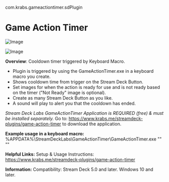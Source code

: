 com.krabs.gameactiontimer.sdPlugin
# Game Action Timer
![Image](https://i.postimg.cc/85T1ms22/Game-Action-Timer-Application-black.png)

![Image](https://i.postimg.cc/m2KB6dxN/Game-Action-Timer.gif)

**Overview**:
Cooldown timer triggered by Keyboard Macro.
- Plugin is triggered by using the GameActionTimer.exe in a keyboard macro you create.
- Shows cooldown time from trigger on the Stream Deck Button.
- Set images for when the action is ready for use and is not ready based on the timer ("Not Ready" image is optional).
- Create as many Stream Deck Button as you like.
- A sound will play to alert you that the cooldown has ended.

*Stream Deck Labs GameActionTimer Application is REQUIRED (free) & must be installed separately.*
Go to: https://www.krabs.me/streamdeck-plugins/game-action-timer to download the application.

**Example usage in a keyboard macro:**
%APPDATA%\StreamDeckLabs\GameActionTimer\GameActionTimer.exe "<action name from Stream Deck button>" "<cooldown time in seconds>"

**Helpful Links:**
Setup & Usage Instructions:
https://www.krabs.me/streamdeck-plugins/game-action-timer

**Information:**
Compatibility: Stream Deck 5.0 and later. Windows 10 and later.
